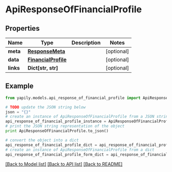 # ApiResponseOfFinancialProfile


## Properties
Name | Type | Description | Notes
------------ | ------------- | ------------- | -------------
**meta** | [**ResponseMeta**](ResponseMeta.md) |  | [optional] 
**data** | [**FinancialProfile**](FinancialProfile.md) |  | [optional] 
**links** | **Dict[str, str]** |  | [optional] 

## Example

```python
from yapily.models.api_response_of_financial_profile import ApiResponseOfFinancialProfile

# TODO update the JSON string below
json = "{}"
# create an instance of ApiResponseOfFinancialProfile from a JSON string
api_response_of_financial_profile_instance = ApiResponseOfFinancialProfile.from_json(json)
# print the JSON string representation of the object
print ApiResponseOfFinancialProfile.to_json()

# convert the object into a dict
api_response_of_financial_profile_dict = api_response_of_financial_profile_instance.to_dict()
# create an instance of ApiResponseOfFinancialProfile from a dict
api_response_of_financial_profile_form_dict = api_response_of_financial_profile.from_dict(api_response_of_financial_profile_dict)
```
[[Back to Model list]](../README.md#documentation-for-models) [[Back to API list]](../README.md#documentation-for-api-endpoints) [[Back to README]](../README.md)


